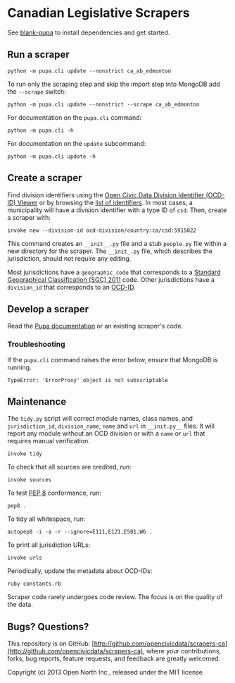 # Canadian Legislative Scrapers

See [blank-pupa](https://github.com/opennorth/blank-pupa) to install dependencies and get started.

## Run a scraper

    python -m pupa.cli update --nonstrict ca_ab_edmonton

To run only the scraping step and skip the import step into MongoDB add the `--scrape` switch:

    python -m pupa.cli update --nonstrict --scrape ca_ab_edmonton

For documentation on the `pupa.cli` command:

    python -m pupa.cli -h

For documentation on the `update` subcommand:

    python -m pupa.cli update -h

## Create a scraper

Find division identifiers using the [Open Civic Data Division Identifier (OCD-ID) Viewer](http://opennorth.github.io/ocd-id-viewer/) or by browsing the [list of identifiers](https://github.com/opencivicdata/ocd-division-ids/blob/master/identifiers/country-ca.csv). In most cases, a municipality will have a division identifier with a type ID of `csd`. Then, create a scraper with:

    invoke new --division-id ocd-division/country:ca/csd:5915022

This command creates an `__init__.py` file and a stub `people.py` file within a new directory for the scraper. The `__init_.py` file, which describes the jurisdiction, should not require any editing.

Most jurisdictions have a `geographic_code` that corresponds to a [Standard Geographical Classification (SGC) 2011](http://www.statcan.gc.ca/subjects-sujets/standard-norme/sgc-cgt/2011/sgc-cgt-intro-eng.htm) code. Other jurisdictions have a `division_id` that corresponds to an [OCD-ID](https://github.com/opencivicdata/ocd-division-ids).

## Develop a scraper

Read the [Pupa documentation](http://docs.opencivicdata.org/en/latest/scrape/new.html) or an existing scraper's code.

### Troubleshooting

If the `pupa.cli` command raises the error below, ensure that MongoDB is running.

    TypeError: 'ErrorProxy' object is not subscriptable

## Maintenance

The `tidy.py` script will correct module names, class names, and `jurisdiction_id`, `division_name`, `name` and `url` in `__init.py__` files. It will report any module without an OCD division or with a `name` or `url` that requires manual verification.

    invoke tidy

To check that all sources are credited, run:

    invoke sources

To test [PEP 8](http://www.python.org/dev/peps/pep-0008/) conformance, run:

    pep8 .

To tidy all whitespace, run:

    autopep8 -i -a -r --ignore=E111,E121,E501,W6 .

To print all jurisdiction URLs:

    invoke urls

Periodically, update the metadata about OCD-IDs:

    ruby constants.rb

Scraper code rarely undergoes code review. The focus is on the quality of the data.

## Bugs? Questions?

This repository is on GitHub: [http://github.com/opencivicdata/scrapers-ca](http://github.com/opencivicdata/scrapers-ca), where your contributions, forks, bug reports, feature requests, and feedback are greatly welcomed.

Copyright (c) 2013 Open North Inc., released under the MIT license

